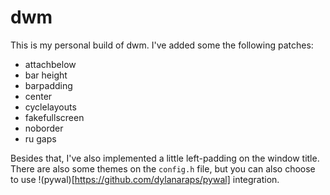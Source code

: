 # dwm
This is my personal build of dwm. I've added some the following patches:

- attachbelow
- bar height
- barpadding
- center
- cyclelayouts
- fakefullscreen
- noborder
- ru gaps

Besides that, I've also implemented a little left-padding on the window title. There are also some themes on the `config.h` file, but you can also choose to use !(pywal)[https://github.com/dylanaraps/pywal] integration.
